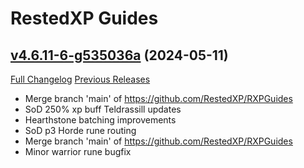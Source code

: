 # RestedXP Guides

## [v4.6.11-6-g535036a](https://github.com/RestedXP/RXPGuides/tree/535036a3fc43fa6f66f4195be75f734232bae430) (2024-05-11)
[Full Changelog](https://github.com/RestedXP/RXPGuides/compare/v4.6.11...535036a3fc43fa6f66f4195be75f734232bae430) [Previous Releases](https://github.com/RestedXP/RXPGuides/releases)

- Merge branch 'main' of https://github.com/RestedXP/RXPGuides  
- SoD 250% xp buff Teldrassill updates  
- Hearthstone batching improvements  
- SoD p3 Horde rune routing  
- Merge branch 'main' of https://github.com/RestedXP/RXPGuides  
- Minor warrior rune bugfix  
